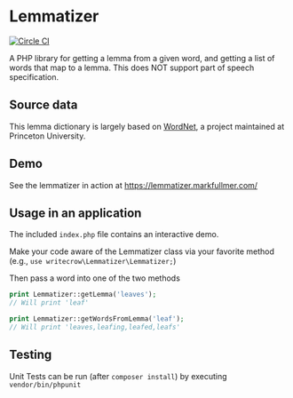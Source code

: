 # Lemmatizer

[![Circle CI](https://circleci.com/gh/writecrow/lemmatizer.svg?style=shield)](https://circleci.com/gh/writecrow/lemmatizer)

A PHP library for getting a lemma from a given word, and getting a list of words
that map to a lemma. This does NOT support part of speech specification.

## Source data
This lemma dictionary is largely based on [WordNet](https://wordnet.princeton.edu/), a project maintained at Princeton University.

## Demo
See the lemmatizer in action at https://lemmatizer.markfullmer.com/

## Usage in an application
The included `index.php` file contains an interactive demo.

Make your code aware of the Lemmatizer class via your favorite method
(e.g., `use writecrow\Lemmatizer\Lemmatizer;`)

Then pass a word into one of the two methods
```php
print Lemmatizer::getLemma('leaves');
// Will print 'leaf'

print Lemmatizer::getWordsFromLemma('leaf');
// Will print 'leaves,leafing,leafed,leafs'
```

## Testing
Unit Tests can be run (after ```composer install```) by executing ```vendor/bin/phpunit```
